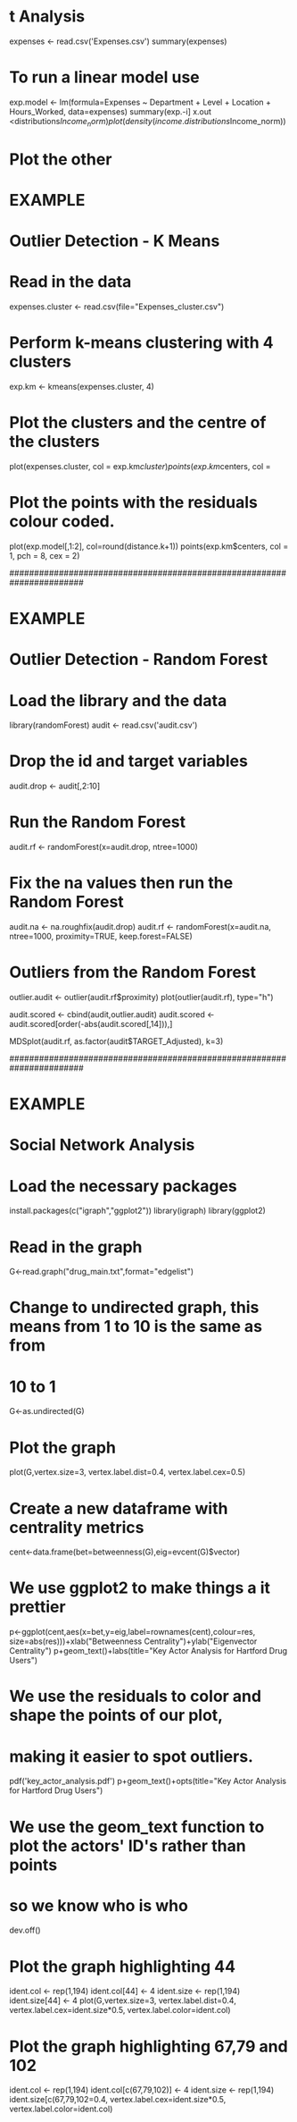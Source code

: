 # t Analysis
expenses <- read.csv('Expenses.csv')
summary(expenses)

# To run a linear model use
exp.model <- lm(formula=Expenses ~ Department + Level + Location + Hours_Worked, data=expenses)
summary(exp.-i]
    x.out <distributions$Income_norm)
plot(density(income.distributions$Income_norm))

# Plot the other #################################################

# EXAMPLE
# Outlier Detection - K Means

# Read in the data
expenses.cluster <- read.csv(file="Expenses_cluster.csv")

# Perform k-means clustering with 4 clusters
exp.km <- kmeans(expenses.cluster, 4)

# Plot the clusters and the centre of the clusters
plot(expenses.cluster, col = exp.km$cluster)
points(exp.km$centers, col =

# Plot the points with the residuals colour coded.
plot(exp.model[,1:2], col=round(distance.k+1))
points(exp.km$centers, col = 1, pch = 8, cex = 2)


#######################################################################

# EXAMPLE
# Outlier Detection - Random Forest

# Load the library and the data
library(randomForest)
audit <- read.csv('audit.csv')

# Drop the id and target variables
audit.drop <- audit[,2:10]

# Run the Random Forest
audit.rf <- randomForest(x=audit.drop, ntree=1000)

# Fix the na values then run the Random Forest
audit.na <- na.roughfix(audit.drop)
audit.rf <- randomForest(x=audit.na, ntree=1000, proximity=TRUE, keep.forest=FALSE)

# Outliers from the Random Forest
outlier.audit <- outlier(audit.rf$proximity)
plot(outlier(audit.rf), type="h")


audit.scored <- cbind(audit,outlier.audit)
audit.scored <- audit.scored[order(-abs(audit.scored[,14])),]

MDSplot(audit.rf, as.factor(audit$TARGET_Adjusted), k=3)

#######################################################################

# EXAMPLE
# Social Network Analysis

# Load the necessary packages
install.packages(c("igraph","ggplot2"))
library(igraph)
library(ggplot2)

# Read in the graph
G<-read.graph("drug_main.txt",format="edgelist")

# Change to undirected graph, this means from 1 to 10 is the same as from
# 10 to 1
G<-as.undirected(G)

# Plot the graph
plot(G,vertex.size=3, vertex.label.dist=0.4, vertex.label.cex=0.5)

# Create a new dataframe with centrality metrics
cent<-data.frame(bet=betweenness(G),eig=evcent(G)$vector)

# We use ggplot2 to make things a it prettier
p<-ggplot(cent,aes(x=bet,y=eig,label=rownames(cent),colour=res,
                   size=abs(res)))+xlab("Betweenness Centrality")+ylab("Eigenvector Centrality")
p+geom_text()+labs(title="Key Actor Analysis for Hartford Drug Users")
# We use the residuals to color and shape the points of our plot,
# making it easier to spot outliers.
pdf('key_actor_analysis.pdf')
p+geom_text()+opts(title="Key Actor Analysis for Hartford Drug Users")
# We use the geom_text function to plot the actors' ID's rather than points
# so we know who is who
dev.off()

# Plot the graph highlighting 44
ident.col <- rep(1,194)
ident.col[44] <- 4
ident.size <- rep(1,194)
ident.size[44] <- 4
plot(G,vertex.size=3, vertex.label.dist=0.4, vertex.label.cex=ident.size*0.5, vertex.label.color=ident.col)


# Plot the graph highlighting 67,79 and 102
ident.col <- rep(1,194)
ident.col[c(67,79,102)] <- 4
ident.size <- rep(1,194)
ident.size[c(67,79,102=0.4, vertex.label.cex=ident.size*0.5, vertex.label.color=ident.col)
